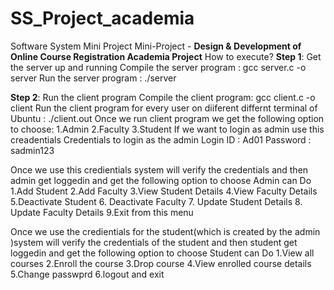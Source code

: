 # SS_Project_academia
Software System Mini Project
Mini-Project - **Design & Development of Online Course Registration Academia Project**
How to execute?
**Step 1**: Get the server up and running
Compile the server program : gcc server.c -o server
Run the server program : ./server

**Step 2**: Run the client program
Compile the client program: gcc client.c -o client
Run the client program for every user on diiferent differnt terminal of Ubuntu : ./client.out
Once we run client program we get the following option to choose:
 1.Admin
 2.Faculty
 3.Student
If we want to login as admin use this creadentials
Credentials to login as the admin
Login ID : Ad01
Password : sadmin123

Once we use this credientials system will verify the credentials and then admin get loggedin and get the following option to choose
Admin can Do
1.Add Student
2.Add Faculty
3.View Student Details
4.View Faculty Details
5.Deactivate Student
6. Deactivate Faculty
7. Update Student Details
8. Update Faculty Details
9.Exit from this menu


Once we use the credientials for the student(which is created by the admin )system will verify the credentials of the student and then student get loggedin and get the following option to choose
Student can Do
1.View all courses
2.Enroll the course
3.Drop course
4.View enrolled course details
5.Change passwprd
6.logout and exit







